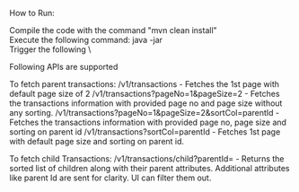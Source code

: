 How to Run:&nbsp;

Compile the code with the command "mvn clean install" \
Execute the following command: java -jar <jar file> <parent json> <child json>\
Trigger the following \


Following APIs are supported

To fetch parent transactions:
/v1/transactions - Fetches the 1st page with default page size of 2
/v1/transactions?pageNo=1&pageSize=2 - Fetches the transactions information with provided page no and page size without any sorting.
/v1/transactions?pageNo=1&pageSize=2&sortCol=parentId - Fetches the transactions information with provided page no, page size and sorting on parent id
/v1/transactions?sortCol=parentId - Fetches 1st page with default page size and sorting on parent id.

To fetch child Transactions:
/v1/transactions/child?parentId= - Returns the sorted list of children along with their parent attributes. Additional attributes like parent Id are sent for clarity. UI can filter them out.

